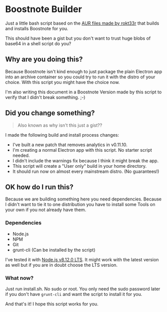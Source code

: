 # Boostnote Builder

Just a little bash script based on the [AUR files made by rokt33r](https://aur.archlinux.org/packages/boostnote/) that builds and installs Boostnote for you.

This should have been a gist but you don't want to trust huge blobs of base64 in a shell script do you?

## Why are you doing this?

Because Boostnote isn't kind enough to just package the plain Electron app into  an archive container so you could try to run it with the distro of your choice. With this script you might have the choice now.

I'm also writing this document in a Boostnote Version made by this script to verify that I didn't break something. ;-)

## Did you change something?
> Also known as why isn't this just a gist??

I made the following build and install process changes:
* I've built a new patch that removes analytics in v0.11.10.
* I'm creating a normal Electron app with this script. No starter script needed.
* I didn't include the warnings fix because I think it might break the app.
* This script will create a \"User only\" build in your home directory.
* It should run now on almost every mainstream distro. (No guarantees!)

## OK how do I run this?

Because we are building something here you need dependencies. Because I didn't want to tie it to one distribution you have to install some Tools on your own if you not already have them.

### Dependencies
* Node.js
* NPM
* Git
* grunt-cli (Can be installed by the script)

I've tested it with [Node.js v8.12.0 LTS](https://nodejs.org/en/blog/release/v8.12.0/). It might work with the latest version as well but if you are in doubt choose the LTS version.

### What now?

Just run install.sh. No sudo or root. You only need the sudo password later if you don't have `grunt-cli` and want the script to install it for you.

And that's it! I hope this script works for you.
